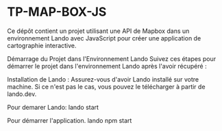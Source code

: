 # TP-MAP-BOX-JS

Ce dépôt contient un projet utilisant une API de Mapbox dans un environnement 
Lando avec JavaScript pour créer une application de cartographie interactive.

Démarrage du Projet dans l'Environnement Lando
Suivez ces étapes pour démarrer le projet dans l'environnement Lando après l'avoir récupéré :

Installation de Lando : Assurez-vous d'avoir Lando installé sur votre machine.
Si ce n'est pas le cas, vous pouvez le télécharger à partir de lando.dev.

Pour demarer Lando:
 lando start
 
Pour  démarrer l'application.
 lando npm start 
  
